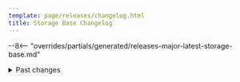 ```yaml
---
template: page/releases/changelog.html
title: Storage Base Changelog
---
```


--8<-- "overrides/partials/generated/releases-major-latest-storage-base.md"

<details>
  <summary>
    Past changes
  </summary>

--8<-- "overrides/partials/generated/releases-major-previously-storage-base.md"

</details>
